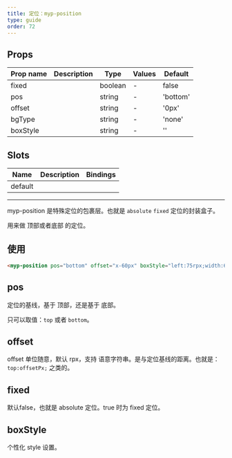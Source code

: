 ```yaml
---
title: 定位：myp-position
type: guide
order: 72
---
```


## Props

| Prop name | Description | Type    | Values | Default  |
| --------- | ----------- | ------- | ------ | -------- |
| fixed     |             | boolean | -      | false    |
| pos       |             | string  | -      | 'bottom' |
| offset    |             | string  | -      | '0px'    |
| bgType    |             | string  | -      | 'none'   |
| boxStyle  |             | string  | -      | ''       |

## Slots

| Name    | Description | Bindings |
| ------- | ----------- | -------- |
| default |             |          |

---

myp-position 是特殊定位的包裹层。也就是 `absolute` `fixed` 定位的封装盒子。

用来做 顶部或者底部 的定位。

## 使用

```html
<myp-position pos="bottom" offset="x-60px" boxStyle="left:75rpx;width:600rpx;"></myp-position>
```

## pos

定位的基线，基于 顶部，还是基于 底部。

只可以取值：`top` 或者 `bottom`。

## offset

offset 单位随意，默认 rpx，支持 语意字符串。是与定位基线的距离。也就是：`top:offsetPx;` 之类的。

## fixed

默认false，也就是 absolute 定位。true 时为 fixed 定位。

## boxStyle

个性化 style 设置。
